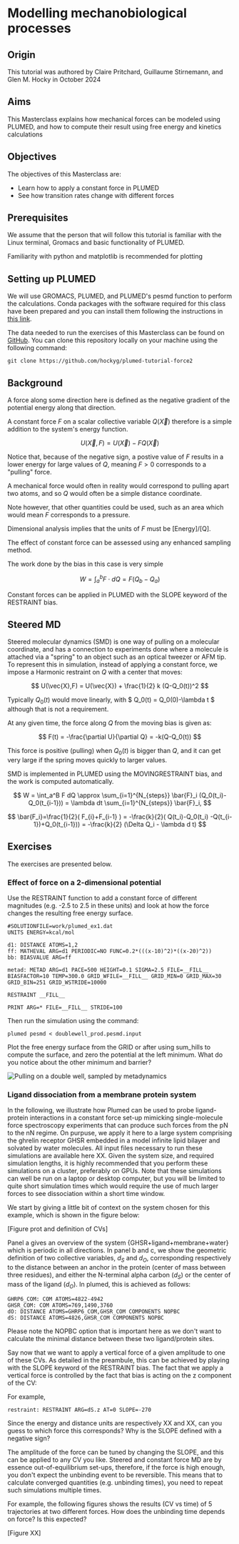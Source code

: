 # Modelling mechanobiological processes

## Origin

This tutorial was authored by Claire Pritchard, Guillaume Stirnemann, and Glen M. Hocky in October 2024

## Aims

This Masterclass explains how mechanical forces can be modeled using PLUMED, and how to compute their result using free energy and kinetics calculations

## Objectives

The objectives of this Masterclass are:
- Learn how to apply a constant force in PLUMED
- See how transition rates change with different forces

## Prerequisites

We assume that the person that will follow this tutorial is familiar with the Linux terminal, Gromacs and basic functionality of PLUMED.

Familiarity with python and matplotlib is recommended for plotting

## Setting up PLUMED

We will use GROMACS, PLUMED, and PLUMED's pesmd function to perform the calculations.
Conda packages with the software required for this class have been prepared and you can install them following the instructions in [this link](https://github.com/plumed/masterclass-2022).

The data needed to run the exercises of this Masterclass can be found on [GitHub](https://github.com/hockyg/plumed-tutorial-force2).
You can clone this repository locally on your machine using the following command:

````
git clone https://github.com/hockyg/plumed-tutorial-force2
````

## Background

A force along some direction here is defined as the negative gradient of the potential energy along that direction. 

A constant force $F$ on a scalar collective variable $Q(\vec{X})$ therefore is a simple addition to the system's energy function.

$$
 U(\vec{X},F) = U(\vec{X}) - F Q(\vec{X}) 
$$

Notice that, because of the negative sign, a postive value of $F$ results in a lower energy for large values of $Q$, meaning $F\gt0$ corresponds to a "pulling" force.

A mechanical force would often in reality would correspond to pulling apart two atoms, and so $Q$ would often be a simple distance coordinate.

Note however, that other quantities could be used, such as an area which would mean $F$ corresponds to a pressure.

Dimensional analysis implies that the units of $F$ must be [Energy]/[Q].

The effect of constant force can be assessed using any enhanced sampling method.

The work done by the bias in this case is very simple

$$
W = \int_a^b F \cdot d Q = F ( Q_b - Q_a )
$$

Constant forces can be applied in PLUMED with the SLOPE keyword of the RESTRAINT bias.

## Steered MD

Steered molecular dynamics (SMD) is one way of pulling on a molecular coordinate, and has a connection to experiments done where a molecule is attached via a "spring" to an object such as an optical tweezer or AFM tip. To represent this in simulation, instead of applying a constant force, we impose a Harmonic restraint on $Q$ with a center that moves:

$$
 U(\vec{X},F) = U(\vec{X}) + \frac{1}{2} k (Q-Q_0(t))^2
$$

Typically $Q_0(t)$ would move linearly, with $ Q_0(t) = Q_0(0)-\lambda t $ although that is not a requirement. 

At any given time, the force along $Q$ from the moving bias is given as:

$$
 F(t) = -\frac{\partial U}{\partial Q} = -k(Q-Q_0(t))
$$

This force is positive (pulling) when $Q_0(t)$ is bigger than $Q$, and it can get very large if the spring moves quickly to larger values.

SMD is implemented in PLUMED using the MOVINGRESTRAINT bias, and the work is computed automatically.

$$
W = \int_a^B F dQ \approx \sum_{i=1}^{N_{steps}} \bar{F}_i (Q_0(t_i)-Q_0(t_{i-1})) = \lambda dt \sum_{i=1}^{N_{steps}} \bar{F}_i, 
$$

$$
\bar{F_i}=\frac{1}{2}( F_{i}+F_{i-1} ) = -\frac{k}{2}( Q(t_i)-Q_0(t_i) -Q(t_{i-1})+Q_0(t_{i-1})) = -\frac{k}{2} (\Delta Q_i - \lambda d t)
$$

## Exercises

The exercises are presented below.

### Effect of force on a 2-dimensional potential

Use the RESTRAINT function to add a constant force of different magnitudes (e.g. -2.5 to 2.5 in these units) and look at how the force changes the resulting free energy surface.

```plumed
#SOLUTIONFILE=work/plumed_ex1.dat
UNITS ENERGY=kcal/mol

d1: DISTANCE ATOMS=1,2
ff: MATHEVAL ARG=d1 PERIODIC=NO FUNC=0.2*(((x-10)^2)*((x-20)^2))
bb: BIASVALUE ARG=ff

metad: METAD ARG=d1 PACE=500 HEIGHT=0.1 SIGMA=2.5 FILE=__FILL__ BIASFACTOR=10 TEMP=300.0 GRID_WFILE=__FILL__ GRID_MIN=0 GRID_MAX=30 GRID_BIN=251 GRID_WSTRIDE=10000

RESTRAINT __FILL__

PRINT ARG=* FILE=__FILL__ STRIDE=100
```

Then run the simulation using the command:

````
plumed pesmd < doublewell_prod.pesmd.input
````

Plot the free energy surface from the GRID or after using sum_hills to compute the surface, and zero the potential at the left minimum. What do you notice about the other minimum and barrier?

![Pulling on a double well, sampled by metadynamics](figs/masterclass-22-15-doublewell_metad.jpg)

### Ligand dissociation from a membrane protein system 

In the following, we illustrate how Plumed can be used to probe ligand-protein interactions in a constant force set-up mimicking single-molecule force spectroscopy experiments that can produce such forces from the pN to the nN regime. On purpuse, we apply it here to a large system comprising the ghrelin receptor GHSR embedded in a model infinite lipid bilayer and solvated by water molecules. All input files necessary to run these simulations are available here XX. Given the system size, and required simulation lengths, it is highly recommended that you perform these simulations on a cluster, preferably on GPUs. Note that these simulations can well be run on a laptop or desktop computer, but you will be limited to quite short simulation times which would require the use of much larger forces to see dissociation within a short time window. 

We start by giving a little bit of context on the system chosen for this example, which is shown in the figure below: 

 [Figure prot and definition of CVs]

 Panel a gives an overview of the system {GHSR+ligand+membrane+water} which is periodic in all directions. In panel b and c, we show the geometric definition of two collective variables, $d_S$ and $d_O$, corresponding respectively to the distance between an anchor in the protein (center of mass between three residues), and either the N-terminal alpha carbon ($d_S$) or the center of mass of the ligand ($d_O$). In plumed, this is achieved as follows: 

```plumed
GHRP6_COM: COM ATOMS=4822-4942
GHSR_COM: COM ATOMS=769,1490,3760
dO: DISTANCE ATOMS=GHRP6_COM,GHSR_COM COMPONENTS NOPBC
dS: DISTANCE ATOMS=4826,GHSR_COM COMPONENTS NOPBC
```
Please note the NOPBC option that is important here as we don't want to calculate the minimal distance between these two ligand/protein sites. 

Say now that we want to apply a vertical force of a given amplitude to one of these CVs. As detailed in the preambule, this can be achieved by playing with the SLOPE keyword of the RESTRAINT bias. The fact that we apply a vertical force is controlled by the fact that bias is acting on the z component of the CV: 

For example, 
```plumed
restraint: RESTRAINT ARG=dS.z AT=0 SLOPE=-270
```

Since the energy and distance units are respectively XX and XX, can you guess to which force this corresponds? Why is the SLOPE defined with a negative sign?

The amplitude of the force can be tuned by changing the SLOPE, and this can be applied to any CV you like. Steered and constant force MD are by essence out-of-equilibrium set-ups, therefore, if the force is high enough, you don't expect the unbinding event to be reversible. This means that to calculate converged quantities (e.g. unbinding times), you need to repeat such simulations multiple times. 

For example, the following figures shows the results (CV vs time) of 5 trajectories at two different forces. How does the unbinding time depends on force? Is this expected?

[Figure XX]





